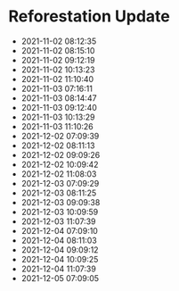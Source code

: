 # Reforestation Update
- 2021-11-02 08:12:35
- 2021-11-02 08:15:10
- 2021-11-02 09:12:19
- 2021-11-02 10:13:23
- 2021-11-02 11:10:40
- 2021-11-03 07:16:11
- 2021-11-03 08:14:47
- 2021-11-03 09:12:40
- 2021-11-03 10:13:29
- 2021-11-03 11:10:26
- 2021-12-02 07:09:39
- 2021-12-02 08:11:13
- 2021-12-02 09:09:26
- 2021-12-02 10:09:42
- 2021-12-02 11:08:03
- 2021-12-03 07:09:29
- 2021-12-03 08:11:25
- 2021-12-03 09:09:38
- 2021-12-03 10:09:59
- 2021-12-03 11:07:39
- 2021-12-04 07:09:10
- 2021-12-04 08:11:03
- 2021-12-04 09:09:12
- 2021-12-04 10:09:25
- 2021-12-04 11:07:39
- 2021-12-05 07:09:05
